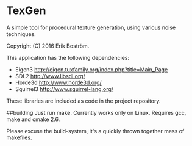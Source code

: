 # TexGen
A simple tool for procedural texture generation, using various noise techniques.

Copyright (C) 2016 Erik Boström.

This application has the following dependencies:

  - Eigen3
    http://eigen.tuxfamily.org/index.php?title=Main_Page
  - SDL2
    http://www.libsdl.org/
  - Horde3d
    http://www.horde3d.org/
  - Squirrel3
    http://www.squirrel-lang.org/

These libraries are included as code in the project repository.

##building
Just run make. Currently works only on Linux. Requires gcc, make and cmake 2.6.

Please excuse the build-system, it's a quickly thrown together mess of makefiles.